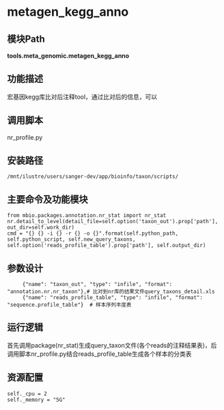 metagen_kegg_anno
==========================

模块Path
-----------

**tools.meta_genomic.metagen_kegg_anno**

功能描述
-----------------------------------

宏基因kegg库比对后注释tool，通过比对后的信息，可以

调用脚本
-----------------------------------

nr_profile.py

安装路径
-----------------------------------

`/mnt/ilustre/users/sanger-dev/app/bioinfo/taxon/scripts/`

主要命令及功能模块
-----------------------------------

```
from mbio.packages.annotation.nr_stat import nr_stat
nr.detail_to_level(detail_file=self.option('taxon_out').prop['path'], out_dir=self.work_dir)
cmd = "{} {} -i {} -r {} -o {}".format(self.python_path, self.python_script, self.new_query_taxons, self.option('reads_profile_table').prop['path'], self.output_dir)

```

参数设计
-----------------------------------

```
     {"name": "taxon_out", "type": "infile", "format": "annotation.nr.nr_taxon"},# 比对到nr库的结果文件query_taxons_detail.xls
     {"name": "reads_profile_table", "type": "infile", "format": "sequence.profile_table"}  # 样本序列丰度表
```

运行逻辑
-----------------------------------

首先调用package(nr_stat)生成query_taxon文件(各个reads的注释结果表)，后调用脚本nr_profile.py结合reads_profile_table生成各个样本的分类表

资源配置
-----------------------------------

```
self._cpu = 2
self._memory = "5G"
```
